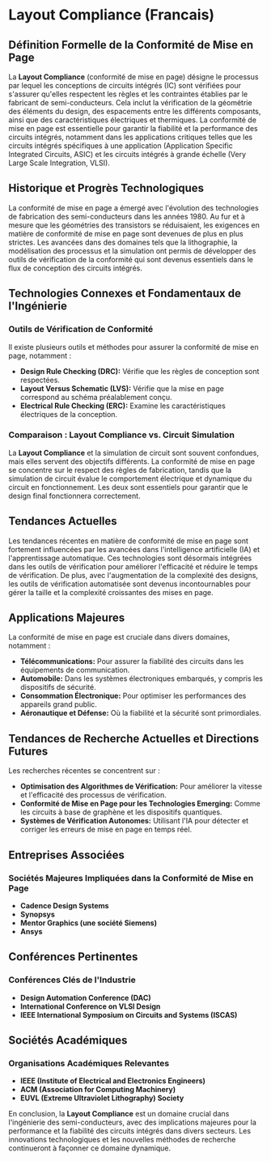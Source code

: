 # Layout Compliance (Francais)

## Définition Formelle de la Conformité de Mise en Page

La **Layout Compliance** (conformité de mise en page) désigne le processus par lequel les conceptions de circuits intégrés (IC) sont vérifiées pour s'assurer qu'elles respectent les règles et les contraintes établies par le fabricant de semi-conducteurs. Cela inclut la vérification de la géométrie des éléments du design, des espacements entre les différents composants, ainsi que des caractéristiques électriques et thermiques. La conformité de mise en page est essentielle pour garantir la fiabilité et la performance des circuits intégrés, notamment dans les applications critiques telles que les circuits intégrés spécifiques à une application (Application Specific Integrated Circuits, ASIC) et les circuits intégrés à grande échelle (Very Large Scale Integration, VLSI).

## Historique et Progrès Technologiques

La conformité de mise en page a émergé avec l'évolution des technologies de fabrication des semi-conducteurs dans les années 1980. Au fur et à mesure que les géométries des transistors se réduisaient, les exigences en matière de conformité de mise en page sont devenues de plus en plus strictes. Les avancées dans des domaines tels que la lithographie, la modélisation des processus et la simulation ont permis de développer des outils de vérification de la conformité qui sont devenus essentiels dans le flux de conception des circuits intégrés.

## Technologies Connexes et Fondamentaux de l'Ingénierie

### Outils de Vérification de Conformité

Il existe plusieurs outils et méthodes pour assurer la conformité de mise en page, notamment :

- **Design Rule Checking (DRC):** Vérifie que les règles de conception sont respectées.
- **Layout Versus Schematic (LVS):** Vérifie que la mise en page correspond au schéma préalablement conçu.
- **Electrical Rule Checking (ERC):** Examine les caractéristiques électriques de la conception.

### Comparaison : Layout Compliance vs. Circuit Simulation

La **Layout Compliance** et la simulation de circuit sont souvent confondues, mais elles servent des objectifs différents. La conformité de mise en page se concentre sur le respect des règles de fabrication, tandis que la simulation de circuit évalue le comportement électrique et dynamique du circuit en fonctionnement. Les deux sont essentiels pour garantir que le design final fonctionnera correctement.

## Tendances Actuelles

Les tendances récentes en matière de conformité de mise en page sont fortement influencées par les avancées dans l'intelligence artificielle (IA) et l'apprentissage automatique. Ces technologies sont désormais intégrées dans les outils de vérification pour améliorer l'efficacité et réduire le temps de vérification. De plus, avec l'augmentation de la complexité des designs, les outils de vérification automatisée sont devenus incontournables pour gérer la taille et la complexité croissantes des mises en page.

## Applications Majeures

La conformité de mise en page est cruciale dans divers domaines, notamment :

- **Télécommunications:** Pour assurer la fiabilité des circuits dans les équipements de communication.
- **Automobile:** Dans les systèmes électroniques embarqués, y compris les dispositifs de sécurité.
- **Consommation Électronique:** Pour optimiser les performances des appareils grand public.
- **Aéronautique et Défense:** Où la fiabilité et la sécurité sont primordiales.

## Tendances de Recherche Actuelles et Directions Futures

Les recherches récentes se concentrent sur :

- **Optimisation des Algorithmes de Vérification:** Pour améliorer la vitesse et l'efficacité des processus de vérification.
- **Conformité de Mise en Page pour les Technologies Emerging:** Comme les circuits à base de graphène et les dispositifs quantiques.
- **Systèmes de Vérification Autonomes:** Utilisant l'IA pour détecter et corriger les erreurs de mise en page en temps réel.

## Entreprises Associées

### Sociétés Majeures Impliquées dans la Conformité de Mise en Page

- **Cadence Design Systems**
- **Synopsys**
- **Mentor Graphics (une société Siemens)**
- **Ansys**

## Conférences Pertinentes

### Conférences Clés de l'Industrie

- **Design Automation Conference (DAC)**
- **International Conference on VLSI Design**
- **IEEE International Symposium on Circuits and Systems (ISCAS)**

## Sociétés Académiques

### Organisations Académiques Relevantes

- **IEEE (Institute of Electrical and Electronics Engineers)**
- **ACM (Association for Computing Machinery)**
- **EUVL (Extreme Ultraviolet Lithography) Society**

En conclusion, la **Layout Compliance** est un domaine crucial dans l'ingénierie des semi-conducteurs, avec des implications majeures pour la performance et la fiabilité des circuits intégrés dans divers secteurs. Les innovations technologiques et les nouvelles méthodes de recherche continueront à façonner ce domaine dynamique.